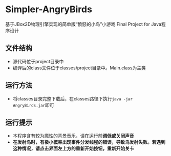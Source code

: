 # Simpler-AngryBirds
基于JBox2D物理引擎实现的简单版“愤怒的小鸟”小游戏
Final Project for Java程序设计

## 文件结构
- 源代码位于project目录中
- 编译后的class文件位于classes/project目录中。Main.class为主类

## 运行方法
- 将classes目录完整下载后，在classes路径下执行`java -jar AngryBirds.jar`即可

## 运行提示
- 本程序含有较为魔性的背景音乐，请在运行前**调低或关闭声音**
- **在发射鸟时，有极小概率出现事件分发线程的错误，导致鸟发射失败。若遇到这种情况，请点击界面左上方的重新开始按钮，重新开始关卡**
